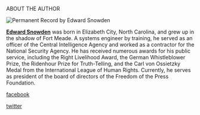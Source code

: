 ABOUT THE AUTHOR

![Permanent Record by Edward Snowden](https://upload.wikimedia.org/wikipedia/en/a/a0/Edward_Snowden_-_Permanent_Record_%28cover%29.jpg)

**[Edward Snowden](http://www.panmacmillan.com/authors/edward-snowden)** was
born in Elizabeth City, North Carolina, and grew up in the shadow of Fort
Meade. A systems engineer by training, he served as an officer of the Central
Intelligence Agency and worked as a contractor for the National Security
Agency. He has received numerous awards for his public service, including the
Right Livelihood Award, the German Whistleblower Prize, the Ridenhour Prize
for Truth-Telling, and the Carl von Ossietzky Medal from the International
League of Human Rights. Currently, he serves as president of the board of
directors of the Freedom of the Press Foundation.

[facebook](https://www.facebook.com/edwardsnowdenprism/)

[twitter](https://twitter.com/Snowden)

